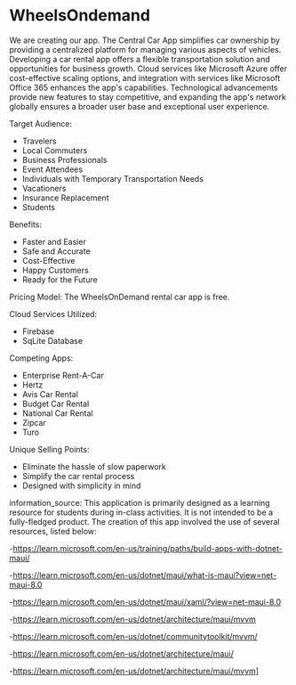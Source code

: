 # WheelsOndemand
We are creating our app.
The Central Car App simplifies car ownership by providing a centralized platform for managing various aspects of vehicles. 
Developing a car rental app offers a flexible transportation solution and opportunities for business growth. 
Cloud services like Microsoft Azure offer cost-effective scaling options, and integration with services like Microsoft Office 365 enhances the app's capabilities. 
Technological advancements provide new features to stay competitive, and expanding the app's network globally ensures a broader user base and exceptional user experience.

Target Audience:
- Travelers
- Local Commuters
- Business Professionals
- Event Attendees
- Individuals with Temporary Transportation Needs
- Vacationers
- Insurance Replacement
- Students

Benefits:
- Faster and Easier
- Safe and Accurate
- Cost-Effective
- Happy Customers
- Ready for the Future

Pricing Model:
The WheelsOnDemand rental car app is free.

Cloud Services Utilized:
- Firebase
- SqLite Database

Competing Apps:
- Enterprise Rent-A-Car
- Hertz
- Avis Car Rental
- Budget Car Rental
- National Car Rental
- Zipcar
- Turo

 Unique Selling Points:
- Eliminate the hassle of slow paperwork
- Simplify the car rental process
- Designed with simplicity in mind

information_source: This application is primarily designed as a learning resource for students during in-class activities. It is not intended to be a fully-fledged product. The creation of this app involved the use of several resources, listed below:

-https://learn.microsoft.com/en-us/training/paths/build-apps-with-dotnet-maui/

-https://learn.microsoft.com/en-us/dotnet/maui/what-is-maui?view=net-maui-8.0

-https://learn.microsoft.com/en-us/dotnet/maui/xaml/?view=net-maui-8.0

-https://learn.microsoft.com/en-us/dotnet/architecture/maui/mvvm

-https://learn.microsoft.com/en-us/dotnet/communitytoolkit/mvvm/

-https://learn.microsoft.com/en-us/dotnet/architecture/maui/

-https://learn.microsoft.com/en-us/dotnet/architecture/maui/mvvm]

